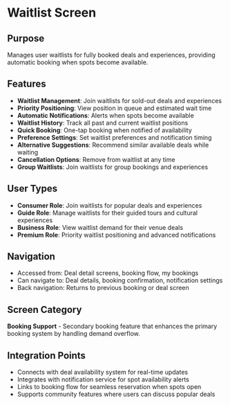 # Waitlist Screen

## Purpose
Manages user waitlists for fully booked deals and experiences, providing automatic booking when spots become available.

## Features
- **Waitlist Management**: Join waitlists for sold-out deals and experiences
- **Priority Positioning**: View position in queue and estimated wait time
- **Automatic Notifications**: Alerts when spots become available
- **Waitlist History**: Track all past and current waitlist positions
- **Quick Booking**: One-tap booking when notified of availability
- **Preference Settings**: Set waitlist preferences and notification timing
- **Alternative Suggestions**: Recommend similar available deals while waiting
- **Cancellation Options**: Remove from waitlist at any time
- **Group Waitlists**: Join waitlists for group bookings and experiences

## User Types
- **Consumer Role**: Join waitlists for popular deals and experiences
- **Guide Role**: Manage waitlists for their guided tours and cultural experiences
- **Business Role**: View waitlist demand for their venue deals
- **Premium Role**: Priority waitlist positioning and advanced notifications

## Navigation
- Accessed from: Deal detail screens, booking flow, my bookings
- Can navigate to: Deal details, booking confirmation, notification settings
- Back navigation: Returns to previous booking or deal screen

## Screen Category
**Booking Support** - Secondary booking feature that enhances the primary booking system by handling demand overflow.

## Integration Points
- Connects with deal availability system for real-time updates
- Integrates with notification service for spot availability alerts
- Links to booking flow for seamless reservation when spots open
- Supports community features where users can discuss popular deals